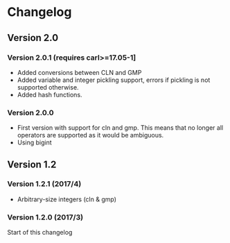 Changelog
==============



Version 2.0
-----------

### Version 2.0.1 (requires carl>=17.05-1]
- Added conversions between CLN and GMP 
- Added variable and integer pickling support, errors if pickling is not supported otherwise.
- Added hash functions.


### Version 2.0.0
- First version with support for cln and gmp. 
  This means that no longer all operators are supported as it would be ambiguous.
- Using bigint


Version 1.2
-------------------

### Version 1.2.1 (2017/4)

- Arbitrary-size integers (cln & gmp)

### Version 1.2.0 (2017/3)
Start of this changelog